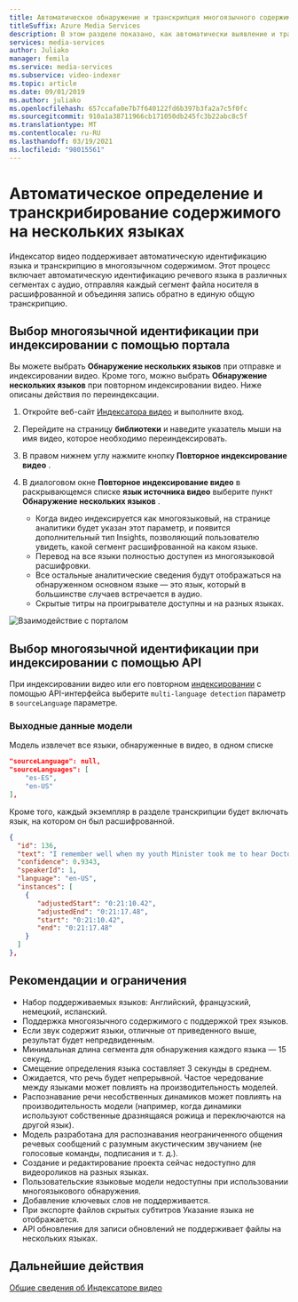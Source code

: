 ```yaml
---
title: Автоматическое обнаружение и транскрипция многоязычного содержимого с помощью индексатора видео
titleSuffix: Azure Media Services
description: В этом разделе показано, как автоматически выявление и транскрипция многоязычного содержимого с помощью индексатора видео.
services: media-services
author: Juliako
manager: femila
ms.service: media-services
ms.subservice: video-indexer
ms.topic: article
ms.date: 09/01/2019
ms.author: juliako
ms.openlocfilehash: 657ccafa0e7b7f640122fd6b397b3fa2a7c5f0fc
ms.sourcegitcommit: 910a1a38711966cb171050db245fc3b22abc8c5f
ms.translationtype: MT
ms.contentlocale: ru-RU
ms.lasthandoff: 03/19/2021
ms.locfileid: "98015561"
---
```

# <a name="automatically-identify-and-transcribe-multi-language-content"></a>Автоматическое определение и транскрибирование содержимого на нескольких языках

Индексатор видео поддерживает автоматическую идентификацию языка и транскрипцию в многоязычном содержимом. Этот процесс включает автоматическую идентификацию речевого языка в различных сегментах с аудио, отправляя каждый сегмент файла носителя в расшифрованной и объединяя запись обратно в единую общую транскрипцию. 

## <a name="choosing-multilingual-identification-on-indexing-with-portal"></a>Выбор многоязычной идентификации при индексировании с помощью портала

Вы можете выбрать **Обнаружение нескольких языков** при отправке и индексировании видео. Кроме того, можно выбрать **Обнаружение нескольких языков**  при повторном индексировании видео. Ниже описаны действия по переиндексации.

1. Откройте веб-сайт [Индексатора видео](https://vi.microsoft.com/) и выполните вход.
1. Перейдите на страницу **библиотеки** и наведите указатель мыши на имя видео, которое необходимо переиндексировать. 
1. В правом нижнем углу нажмите кнопку **Повторное индексирование видео** . 
1. В диалоговом окне **Повторное индексирование видео** в раскрывающемся списке **язык источника видео** выберите пункт **Обнаружение нескольких языков** .

    * Когда видео индексируется как многоязыковый, на странице аналитики будет указан этот параметр, и появится дополнительный тип Insights, позволяющий пользователю увидеть, какой сегмент расшифрованной на каком языке.
    * Перевод на все языки полностью доступен из многоязыковой расшифровки.
    * Все остальные аналитические сведения будут отображаться на обнаруженном основном языке — это язык, который в большинстве случаев встречается в аудио.
    * Скрытые титры на проигрывателе доступны и на разных языках.

![Взаимодействие с порталом](./media/multi-language-identification-transcription/portal-experience.png)

## <a name="choosing-multilingual-identification-on-indexing-with-api"></a>Выбор многоязычной идентификации при индексировании с помощью API

При индексировании видео или его повторном [индексировании](https://api-portal.videoindexer.ai/docs/services/operations/operations/Re-Index-Video?) с помощью API-интерфейса выберите `multi-language detection` параметр в `sourceLanguage` параметре.

### <a name="model-output"></a>Выходные данные модели

Модель извлечет все языки, обнаруженные в видео, в одном списке

```json
"sourceLanguage": null,
"sourceLanguages": [
    "es-ES",
    "en-US"
],
```

Кроме того, каждый экземпляр в разделе транскрипции будет включать язык, на котором он был расшифрованной.

```json
{
  "id": 136,
  "text": "I remember well when my youth Minister took me to hear Doctor King I was a teenager.",
  "confidence": 0.9343,
  "speakerId": 1,
  "language": "en-US",
  "instances": [
    {
       "adjustedStart": "0:21:10.42",
       "adjustedEnd": "0:21:17.48",
       "start": "0:21:10.42",
       "end": "0:21:17.48"
    }
  ]
},
```

## <a name="guidelines-and-limitations"></a>Рекомендации и ограничения

* Набор поддерживаемых языков: Английский, французский, немецкий, испанский.
* Поддержка многоязычного содержимого с поддержкой трех языков.
* Если звук содержит языки, отличные от приведенного выше, результат будет непредвиденным.
* Минимальная длина сегмента для обнаружения каждого языка — 15 секунд.
* Смещение определения языка составляет 3 секунды в среднем.
* Ожидается, что речь будет непрерывной. Частое чередование между языками может повлиять на производительность моделей.
* Распознавание речи несобственных динамиков может повлиять на производительность модели (например, когда динамики используют собственные дразнящаяся рожица и переключаются на другой язык).
* Модель разработана для распознавания неограниченного общения речевых сообщений с разумным акустическим звучанием (не голосовые команды, подписания и т. д.).
* Создание и редактирование проекта сейчас недоступно для видеороликов на разных языках.
* Пользовательские языковые модели недоступны при использовании многоязыкового обнаружения.
* Добавление ключевых слов не поддерживается.
* При экспорте файлов скрытых субтитров Указание языка не отображается.
* API обновления для записи обновлений не поддерживает файлы на нескольких языках.

## <a name="next-steps"></a>Дальнейшие действия

[Общие сведения об Индексаторе видео](video-indexer-overview.md)
